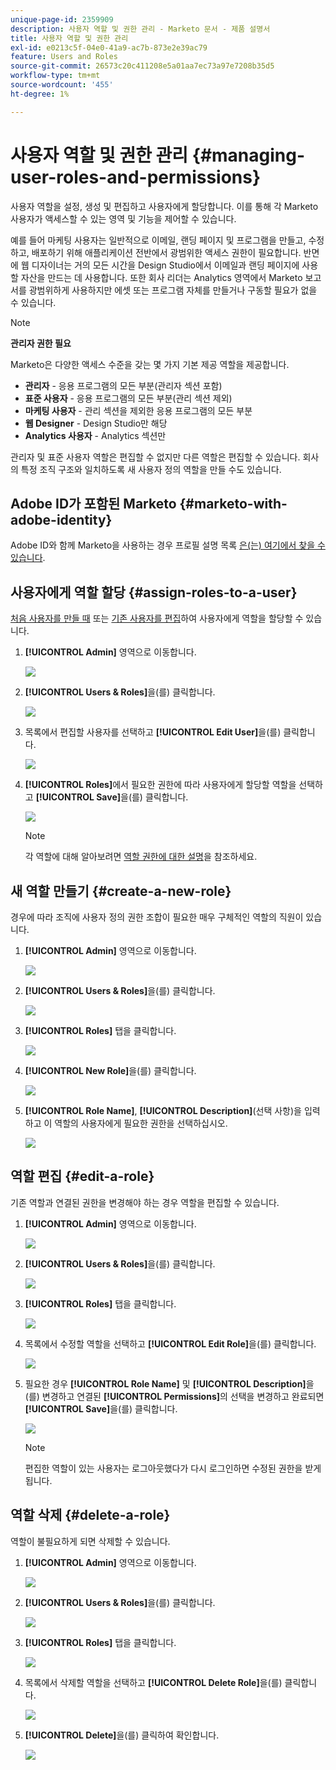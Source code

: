 ```yaml
---
unique-page-id: 2359909
description: 사용자 역할 및 권한 관리 - Marketo 문서 - 제품 설명서
title: 사용자 역할 및 권한 관리
exl-id: e0213c5f-04e0-41a9-ac7b-873e2e39ac79
feature: Users and Roles
source-git-commit: 26573c20c411208e5a01aa7ec73a97e7208b35d5
workflow-type: tm+mt
source-wordcount: '455'
ht-degree: 1%

---
```


# 사용자 역할 및 권한 관리 {#managing-user-roles-and-permissions}

사용자 역할을 설정, 생성 및 편집하고 사용자에게 할당합니다. 이를 통해 각 Marketo 사용자가 액세스할 수 있는 영역 및 기능을 제어할 수 있습니다.

예를 들어 마케팅 사용자는 일반적으로 이메일, 랜딩 페이지 및 프로그램을 만들고, 수정하고, 배포하기 위해 애플리케이션 전반에서 광범위한 액세스 권한이 필요합니다. 반면에 웹 디자이너는 거의 모든 시간을 Design Studio에서 이메일과 랜딩 페이지에 사용할 자산을 만드는 데 사용합니다. 또한 회사 리더는 Analytics 영역에서 Marketo 보고서를 광범위하게 사용하지만 에셋 또는 프로그램 자체를 만들거나 구동할 필요가 없을 수 있습니다.

>[!NOTE]
>
>**관리자 권한 필요**

Marketo은 다양한 액세스 수준을 갖는 몇 가지 기본 제공 역할을 제공합니다.

* **관리자** - 응용 프로그램의 모든 부분(관리자 섹션 포함)
* **표준 사용자** - 응용 프로그램의 모든 부분(관리 섹션 제외)
* **마케팅 사용자** - 관리 섹션을 제외한 응용 프로그램의 모든 부분
* **웹 Designer** - Design Studio만 해당
* **Analytics 사용자** - Analytics 섹션만

관리자 및 표준 사용자 역할은 편집할 수 없지만 다른 역할은 편집할 수 있습니다. 회사의 특정 조직 구조와 일치하도록 새 사용자 정의 역할을 만들 수도 있습니다.

## Adobe ID가 포함된 Marketo {#marketo-with-adobe-identity}

Adobe ID와 함께 Marketo을 사용하는 경우 프로필 설명 목록 [은(는) 여기에서 찾을 수 있습니다](/help/marketo/product-docs/administration/marketo-with-adobe-identity/adobe-identity-management-overview.md#profile-levels).

## 사용자에게 역할 할당 {#assign-roles-to-a-user}

[처음 사용자를 만들 때](/help/marketo/product-docs/administration/users-and-roles/create-delete-edit-and-change-a-user-role.md) 또는 [기존 사용자를 편집](/help/marketo/product-docs/administration/users-and-roles/managing-marketo-users.md)하여 사용자에게 역할을 할당할 수 있습니다.

1. **[!UICONTROL Admin]** 영역으로 이동합니다.

   ![](assets/managing-user-roles-and-permissions-1.png)

1. **[!UICONTROL Users & Roles]**&#x200B;을(를) 클릭합니다.

   ![](assets/managing-user-roles-and-permissions-2.png)

1. 목록에서 편집할 사용자를 선택하고 **[!UICONTROL Edit User]**&#x200B;을(를) 클릭합니다.

   ![](assets/managing-user-roles-and-permissions-3.png)

1. **[!UICONTROL Roles]**&#x200B;에서 필요한 권한에 따라 사용자에게 할당할 역할을 선택하고 **[!UICONTROL Save]**&#x200B;을(를) 클릭합니다.

   ![](assets/managing-user-roles-and-permissions-4.png)

   >[!NOTE]
   >
   >각 역할에 대해 알아보려면 [역할 권한에 대한 설명](/help/marketo/product-docs/administration/users-and-roles/descriptions-of-role-permissions.md)을 참조하세요.

## 새 역할 만들기 {#create-a-new-role}

경우에 따라 조직에 사용자 정의 권한 조합이 필요한 매우 구체적인 역할의 직원이 있습니다.

1. **[!UICONTROL Admin]** 영역으로 이동합니다.

   ![](assets/managing-user-roles-and-permissions-5.png)

1. **[!UICONTROL Users & Roles]**&#x200B;을(를) 클릭합니다.

   ![](assets/managing-user-roles-and-permissions-6.png)

1. **[!UICONTROL Roles]** 탭을 클릭합니다.

   ![](assets/managing-user-roles-and-permissions-7.png)

1. **[!UICONTROL New Role]**&#x200B;을(를) 클릭합니다.

   ![](assets/managing-user-roles-and-permissions-8.png)

1. **[!UICONTROL Role Name]**, **[!UICONTROL Description]**(선택 사항)을 입력하고 이 역할의 사용자에게 필요한 권한을 선택하십시오.

   ![](assets/managing-user-roles-and-permissions-9.png)

## 역할 편집 {#edit-a-role}

기존 역할과 연결된 권한을 변경해야 하는 경우 역할을 편집할 수 있습니다.

1. **[!UICONTROL Admin]** 영역으로 이동합니다.

   ![](assets/managing-user-roles-and-permissions-10.png)

1. **[!UICONTROL Users & Roles]**&#x200B;을(를) 클릭합니다.

   ![](assets/managing-user-roles-and-permissions-11.png)

1. **[!UICONTROL Roles]** 탭을 클릭합니다.

   ![](assets/managing-user-roles-and-permissions-12.png)

1. 목록에서 수정할 역할을 선택하고 **[!UICONTROL Edit Role]**&#x200B;을(를) 클릭합니다.

   ![](assets/managing-user-roles-and-permissions-13.png)

1. 필요한 경우 **[!UICONTROL Role Name]** 및 **[!UICONTROL Description]**&#x200B;을(를) 변경하고 연결된 **[!UICONTROL Permissions]**&#x200B;의 선택을 변경하고 완료되면 **[!UICONTROL Save]**&#x200B;을(를) 클릭합니다.

   ![](assets/managing-user-roles-and-permissions-14.png)

   >[!NOTE]
   >
   >편집한 역할이 있는 사용자는 로그아웃했다가 다시 로그인하면 수정된 권한을 받게 됩니다.

## 역할 삭제 {#delete-a-role}

역할이 불필요하게 되면 삭제할 수 있습니다.

1. **[!UICONTROL Admin]** 영역으로 이동합니다.

   ![](assets/managing-user-roles-and-permissions-15.png)

1. **[!UICONTROL Users & Roles]**&#x200B;을(를) 클릭합니다.

   ![](assets/managing-user-roles-and-permissions-16.png)

1. **[!UICONTROL Roles]** 탭을 클릭합니다.

   ![](assets/managing-user-roles-and-permissions-17.png)

1. 목록에서 삭제할 역할을 선택하고 **[!UICONTROL Delete Role]**&#x200B;을(를) 클릭합니다.

   ![](assets/managing-user-roles-and-permissions-18.png)

1. **[!UICONTROL Delete]**&#x200B;을(를) 클릭하여 확인합니다.

   ![](assets/managing-user-roles-and-permissions-19.png)

